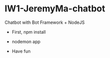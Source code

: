# IW1-JeremyMa-chatbot

Chatbot with Bot Framework + NodeJS

* First, npm install

* nodemon app

* Have fun
